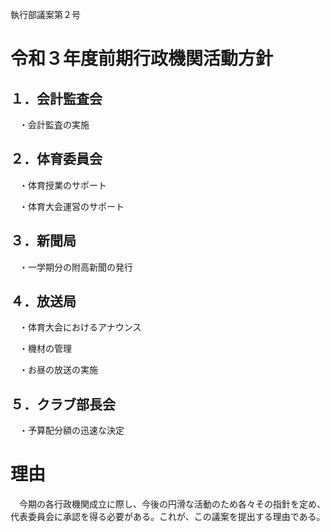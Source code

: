 執行部議案第２号

# 令和３年度前期行政機関活動方針

## １．会計監査会

　・会計監査の実施

## ２．体育委員会

　・体育授業のサポート

　・体育大会運営のサポート

## ３．新聞局

　・一学期分の附高新聞の発行

## ４．放送局

　・体育大会におけるアナウンス

　・機材の管理

　・お昼の放送の実施

## ５．クラブ部長会

　・予算配分額の迅速な決定

# 理由

　今期の各行政機関成立に際し、今後の円滑な活動のため各々その指針を定め、代表委員会に承認を得る必要がある。これが、この議案を提出する理由である。
